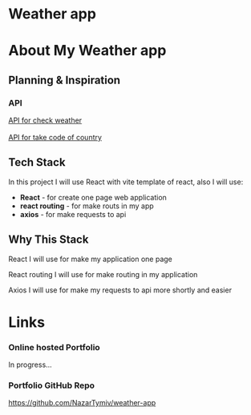 # Weather app

# About My Weather app

## Planning & Inspiration

### API

[API for check weather](https://www.visualcrossing.com/)
<br />
<br />
[API for take code of country](https://restcountries.com/)

## Tech Stack

In this project I will use React with vite template of react, also I will use:

-   **React** - for create one page web application
-   **react routing** - for make routs in my app
-   **axios** - for make requests to api

## Why This Stack

React I will use for make my application one page

React routing I will use for make routing in my application

Axios I will use for make my requests to api more shortly and easier

# Links

### Online hosted Portfolio

In progress...

### Portfolio GitHub Repo

https://github.com/NazarTymiv/weather-app
